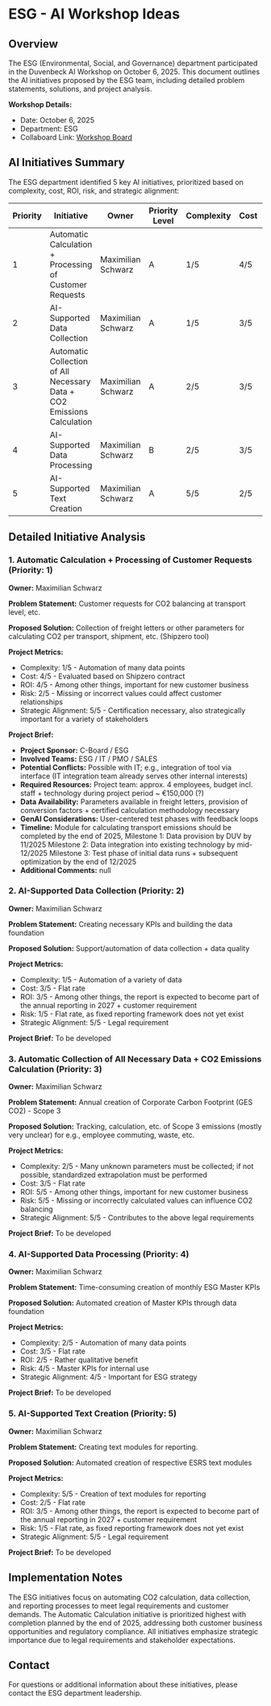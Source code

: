 # ESG - AI Workshop Ideas

## Overview

The ESG (Environmental, Social, and Governance) department participated in the Duvenbeck AI Workshop on October 6, 2025. This document outlines the AI initiatives proposed by the ESG team, including detailed problem statements, solutions, and project analysis.

**Workshop Details:**

- Date: October 6, 2025
- Department: ESG
- Collaboard Link: [Workshop Board](https://web.collaboard.app/share/AmcNTki2wXVm2MFHS_WyfA)

## AI Initiatives Summary

The ESG department identified 5 key AI initiatives, prioritized based on complexity, cost, ROI, risk, and strategic alignment:

| Priority | Initiative                                                             | Owner              | Priority Level | Complexity | Cost | ROI | Risk | Strategic |
| -------- | ---------------------------------------------------------------------- | ------------------ | -------------- | ---------- | ---- | --- | ---- | --------- |
| 1        | Automatic Calculation + Processing of Customer Requests                | Maximilian Schwarz | A              | 1/5        | 4/5  | 4/5 | 2/5  | 5/5       |
| 2        | AI-Supported Data Collection                                           | Maximilian Schwarz | A              | 1/5        | 3/5  | 3/5 | 1/5  | 5/5       |
| 3        | Automatic Collection of All Necessary Data + CO2 Emissions Calculation | Maximilian Schwarz | A              | 2/5        | 3/5  | 5/5 | 5/5  | 5/5       |
| 4        | AI-Supported Data Processing                                           | Maximilian Schwarz | B              | 2/5        | 3/5  | 2/5 | 4/5  | 4/5       |
| 5        | AI-Supported Text Creation                                             | Maximilian Schwarz | A              | 5/5        | 2/5  | 3/5 | 1/5  | 5/5       |

## Detailed Initiative Analysis

### 1. Automatic Calculation + Processing of Customer Requests (Priority: 1)

**Owner:** Maximilian Schwarz

**Problem Statement:**
Customer requests for CO2 balancing at transport level, etc.

**Proposed Solution:**
Collection of freight letters or other parameters for calculating CO2 per transport, shipment, etc. (Shipzero tool)

**Project Metrics:**

- Complexity: 1/5 - Automation of many data points
- Cost: 4/5 - Evaluated based on Shipzero contract
- ROI: 4/5 - Among other things, important for new customer business
- Risk: 2/5 - Missing or incorrect values could affect customer relationships
- Strategic Alignment: 5/5 - Certification necessary, also strategically important for a variety of stakeholders

**Project Brief:**

- **Project Sponsor:** C-Board / ESG
- **Involved Teams:** ESG / IT / PMO / SALES
- **Potential Conflicts:** Possible with IT; e.g., integration of tool via interface (IT integration team already serves other internal interests)
- **Required Resources:** Project team: approx. 4 employees, budget incl. staff + technology during project period ~ €150,000 (?)
- **Data Availability:** Parameters available in freight letters, provision of conversion factors + certified calculation methodology necessary
- **GenAI Considerations:** User-centered test phases with feedback loops
- **Timeline:** Module for calculating transport emissions should be completed by the end of 2025,
  Milestone 1: Data provision by DUV by 11/2025
  Milestone 2: Data integration into existing technology by mid-12/2025
  Milestone 3: Test phase of initial data runs + subsequent optimization by the end of 12/2025
- **Additional Comments:** null

### 2. AI-Supported Data Collection (Priority: 2)

**Owner:** Maximilian Schwarz

**Problem Statement:**
Creating necessary KPIs and building the data foundation

**Proposed Solution:**
Support/automation of data collection + data quality

**Project Metrics:**

- Complexity: 1/5 - Automation of a variety of data
- Cost: 3/5 - Flat rate
- ROI: 3/5 - Among other things, the report is expected to become part of the annual reporting in 2027 + customer requirement
- Risk: 1/5 - Flat rate, as fixed reporting framework does not yet exist
- Strategic Alignment: 5/5 - Legal requirement

**Project Brief:**
To be developed

### 3. Automatic Collection of All Necessary Data + CO2 Emissions Calculation (Priority: 3)

**Owner:** Maximilian Schwarz

**Problem Statement:**
Annual creation of Corporate Carbon Footprint (GES CO2) - Scope 3

**Proposed Solution:**
Tracking, calculation, etc. of Scope 3 emissions (mostly very unclear) for e.g., employee commuting, waste, etc.

**Project Metrics:**

- Complexity: 2/5 - Many unknown parameters must be collected; if not possible, standardized extrapolation must be performed
- Cost: 3/5 - Flat rate
- ROI: 5/5 - Among other things, important for new customer business
- Risk: 5/5 - Missing or incorrectly calculated values can influence CO2 balancing
- Strategic Alignment: 5/5 - Contributes to the above legal requirements

**Project Brief:**
To be developed

### 4. AI-Supported Data Processing (Priority: 4)

**Owner:** Maximilian Schwarz

**Problem Statement:**
Time-consuming creation of monthly ESG Master KPIs

**Proposed Solution:**
Automated creation of Master KPIs through data foundation

**Project Metrics:**

- Complexity: 2/5 - Automation of many data points
- Cost: 3/5 - Flat rate
- ROI: 2/5 - Rather qualitative benefit
- Risk: 4/5 - Master KPIs for internal use
- Strategic Alignment: 4/5 - Important for ESG strategy

**Project Brief:**
To be developed

### 5. AI-Supported Text Creation (Priority: 5)

**Owner:** Maximilian Schwarz

**Problem Statement:**
Creating text modules for reporting.

**Proposed Solution:**
Automated creation of respective ESRS text modules

**Project Metrics:**

- Complexity: 5/5 - Creation of text modules for reporting
- Cost: 2/5 - Flat rate
- ROI: 3/5 - Among other things, the report is expected to become part of the annual reporting in 2027 + customer requirement
- Risk: 1/5 - Flat rate, as fixed reporting framework does not yet exist
- Strategic Alignment: 5/5 - Legal requirement

**Project Brief:**
To be developed

## Implementation Notes

The ESG initiatives focus on automating CO2 calculation, data collection, and reporting processes to meet legal requirements and customer demands. The Automatic Calculation initiative is prioritized highest with completion planned by the end of 2025, addressing both customer business opportunities and regulatory compliance. All initiatives emphasize strategic importance due to legal requirements and stakeholder expectations.

## Contact

For questions or additional information about these initiatives, please contact the ESG department leadership.

